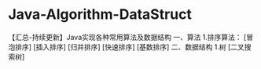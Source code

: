 # Java-Algorithm-DataStruct
【汇总-持续更新】Java实现各种常用算法及数据结构
一、算法
   1.排序算法：
     [冒泡排序]
     [插入排序]
     [归并排序]
     [快速排序]
     [基数排序]
二、数据结构
   1.树
   [二叉搜索树] 
